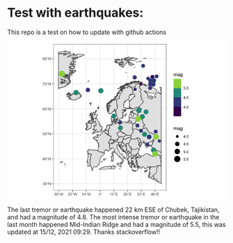 <!-- README.md is generated from README.Rmd. Please edit that file -->

Test with earthquakes:
======================

This repo is a test on how to update with github actions

![](man/figures/README-unnamed-chunk-2-1.png)

The last tremor or earthquake happened 22 km ESE of Chubek, Tajikistan,
and had a magnitude of 4.8. The most intense tremor or earthquake in the
last month happened Mid-Indian Ridge and had a magnitude of 5.5, this
was updated at 15/12, 2021 09:29. Thanks stackoverflow!!
